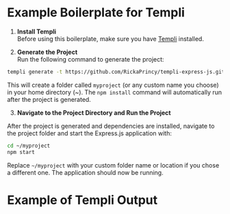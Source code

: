 # Example Boilerplate for Templi

1. **Install Templi**  
Before using this boilerplate, make sure you have [Templi](https://github.com/RickaPrincy/Templi) installed.

2. **Generate the Project**  
Run the following command to generate the project:

```bash
templi generate -t https://github.com/RickaPrincy/templi-express-js.git -o ~/myproject
```

This will create a folder called `myproject` (or any custom name you choose) in your home directory (~). The `npm install` command will automatically run after the project is generated.

3. **Navigate to the Project Directory and Run the Project**

After the project is generated and dependencies are installed, navigate to the project folder and start the Express.js application with:

```bash
cd ~/myproject
npm start
```

Replace `~/myproject` with your custom folder name or location if you chose a different one. The application should now be running.

# Example of Templi Output
